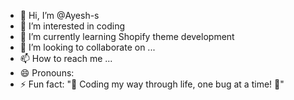 - 👋 Hi, I’m @Ayesh-s
- 👀 I’m interested in coding
- 🌱 I’m currently learning Shopify theme development
- 💞️ I’m looking to collaborate on ...
- 📫 How to reach me ...
- 😄 Pronouns: 
- ⚡ Fun fact: "🧩 Coding my way through life, one bug at a time! 🚀"








<!---
Ayesh-s/Ayesh-s is a ✨ special ✨ repository because its `README.md` (this file) appears on your GitHub profile.
You can click the Preview link to take a look at your changes.
--->
